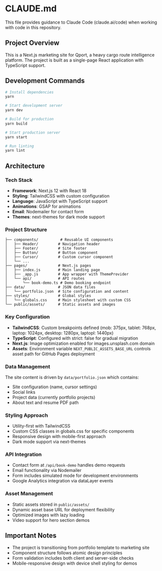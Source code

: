 # CLAUDE.md

This file provides guidance to Claude Code (claude.ai/code) when working with code in this repository.

## Project Overview

This is a Next.js marketing site for Qport, a heavy cargo route intelligence platform. The project is built as a single-page React application with TypeScript support.

## Development Commands

```bash
# Install dependencies
yarn

# Start development server
yarn dev

# Build for production
yarn build

# Start production server
yarn start

# Run linting
yarn lint
```

## Architecture

### Tech Stack
- **Framework**: Next.js 12 with React 18
- **Styling**: TailwindCSS with custom configuration
- **Language**: JavaScript with TypeScript support
- **Animations**: GSAP for animations
- **Email**: Nodemailer for contact form
- **Themes**: next-themes for dark mode support

### Project Structure
```
├── components/          # Reusable UI components
│   ├── Header/         # Navigation header
│   ├── Footer/         # Site footer
│   ├── Button/         # Button component
│   ├── Cursor/         # Custom cursor component
│   └── ...
├── pages/              # Next.js pages
│   ├── index.js        # Main landing page
│   ├── _app.js         # App wrapper with ThemeProvider
│   └── api/            # API routes
│       └── book-demo.ts # Demo booking endpoint
├── data/               # JSON data files
│   └── portfolio.json  # Site configuration and content
├── styles/             # Global styles
│   └── globals.css     # Main stylesheet with custom CSS
└── public/assets/      # Static assets and images
```

### Key Configuration
- **TailwindCSS**: Custom breakpoints defined (mob: 375px, tablet: 768px, laptop: 1024px, desktop: 1280px, laptopl: 1440px)
- **TypeScript**: Configured with strict: false for gradual migration
- **Next.js**: Image optimization enabled for images.unsplash.com domain
- **Assets**: Environment variable `NEXT_PUBLIC_ASSETS_BASE_URL` controls asset path for GitHub Pages deployment

### Data Management
The site content is driven by `data/portfolio.json` which contains:
- Site configuration (name, cursor settings)
- Social links
- Project data (currently portfolio projects)
- About text and resume PDF path

### Styling Approach
- Utility-first with TailwindCSS
- Custom CSS classes in globals.css for specific components
- Responsive design with mobile-first approach
- Dark mode support via next-themes

### API Integration
- Contact form at `/api/book-demo` handles demo requests
- Email functionality via Nodemailer
- Form includes simulated mode for development environments
- Google Analytics integration via dataLayer events

### Asset Management
- Static assets stored in `public/assets/`
- Dynamic asset base URL for deployment flexibility
- Optimized images with lazy loading
- Video support for hero section demos

## Important Notes

- The project is transitioning from portfolio template to marketing site
- Component structure follows atomic design principles
- Form validation includes both client and server-side checks
- Mobile-responsive design with device shell styling for demos